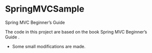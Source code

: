 # SpringMVCSample

Spring MVC Beginner’s Guide

The code in this project are based on the book Spring MVC Beginner’s Guide .
- Some small modifications are made.






